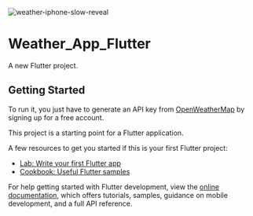 ![weather-iphone-slow-reveal](https://github.com/user-attachments/assets/a9883520-244f-41bb-bc27-59a0d37e49af)
# Weather_App_Flutter
A new Flutter project.

## Getting Started
To run it, you just have to generate an API key from [OpenWeatherMap](https://openweathermap.org/) by signing up for a free account.

This project is a starting point for a Flutter application.

A few resources to get you started if this is your first Flutter project:

- [Lab: Write your first Flutter app](https://docs.flutter.dev/get-started/codelab)
- [Cookbook: Useful Flutter samples](https://docs.flutter.dev/cookbook)

For help getting started with Flutter development, view the
[online documentation](https://docs.flutter.dev/), which offers tutorials,
samples, guidance on mobile development, and a full API reference.


